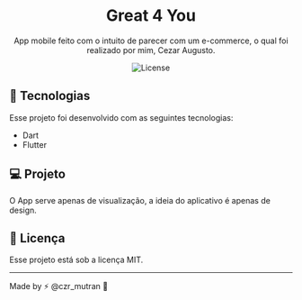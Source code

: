 <h1 align="center"> Great 4 You </h1>

<p align="center">
App mobile feito com o intuito de parecer com um e-commerce, o qual foi realizado por mim, Cezar Augusto.
</p>

<p align="center">
  <img alt="License" src="https://img.shields.io/static/v1?label=license&message=MIT&color=49AA26&labelColor=000000">
</p>

## 🚀 Tecnologias

Esse projeto foi desenvolvido com as seguintes tecnologias:

- Dart
- Flutter

## 💻 Projeto

O App serve apenas de visualização, a ideia do aplicativo é apenas de design.

## :memo: Licença

Esse projeto está sob a licença MIT.

---

Made by ⚡ @czr_mutran :wave: 
